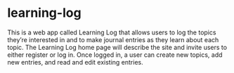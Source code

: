 # learning-log 
This is a web app called Learning Log that allows users to
log the topics they’re interested in and to make journal entries as they learn about each topic. The Learning Log home page will describe the site and invite users to either register or log in. Once logged in, a user can create new topics, add new entries, and read and edit existing entries.